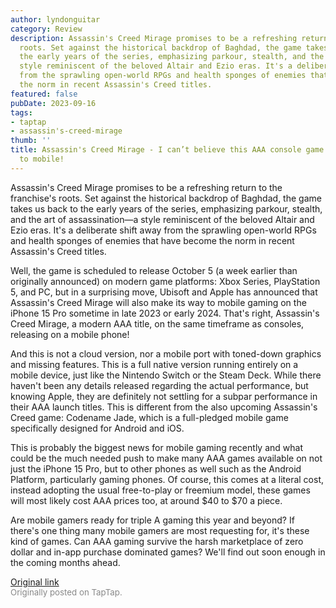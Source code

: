```yaml
---
author: lyndonguitar
category: Review
description: Assassin's Creed Mirage promises to be a refreshing return to the franchise's
  roots. Set against the historical backdrop of Baghdad, the game takes us back to
  the early years of the series, emphasizing parkour, stealth, and the art of assassination—a
  style reminiscent of the beloved Altair and Ezio eras. It's a deliberate shift away
  from the sprawling open-world RPGs and health sponges of enemies that have become
  the norm in recent Assassin's Creed titles.
featured: false
pubDate: 2023-09-16
tags:
- taptap
- assassin's-creed-mirage
thumb: ''
title: Assassin's Creed Mirage - I can’t believe this AAA console game is also coming
  to mobile!
---
```


Assassin's Creed Mirage promises to be a refreshing return to the franchise's roots. Set against the historical backdrop of Baghdad, the game takes us back to the early years of the series, emphasizing parkour, stealth, and the art of assassination—a style reminiscent of the beloved Altair and Ezio eras. It's a deliberate shift away from the sprawling open-world RPGs and health sponges of enemies that have become the norm in recent Assassin's Creed titles.

Well, the game is scheduled to release October 5 (a week earlier than originally announced) on modern game platforms: Xbox Series,  PlayStation 5, and PC, but in a surprising move, Ubisoft and Apple has announced that Assassin's Creed Mirage will also make its way to mobile gaming on the iPhone 15 Pro sometime in late 2023 or early 2024. That's right, Assassin's Creed Mirage, a modern AAA title, on the same timeframe as consoles, releasing on a mobile phone!

And this is not a cloud version, nor a mobile port with toned-down graphics and missing features. This is a full native version running entirely on a mobile device, just like the Nintendo Switch or the Steam Deck. While there haven't been any details released regarding the actual performance, but knowing Apple, they are definitely not settling for a subpar performance in their AAA launch titles. This is different from the also upcoming Assassin's Creed game: Codename Jade, which is a full-pledged mobile game specifically designed for Android and iOS.

This is probably the biggest news for mobile gaming recently and what could be the much needed push to make many AAA games available on not just the iPhone 15 Pro, but to other phones as well such as the Android Platform, particularly gaming phones. Of course, this comes at a literal cost, instead adopting the usual free-to-play or freemium model, these games will most likely cost AAA prices too, at around $40 to $70 a piece.

Are mobile gamers ready for triple A gaming this year and beyond? If there's one thing many mobile gamers are most requesting for, it's these kind of games. Can AAA gaming survive the harsh marketplace of zero dollar and in-app purchase dominated games? We'll find out soon enough in the coming months ahead.

[Original link](https://www.taptap.io/post/6292706)<br><span style="font-size: 0.95em; color: #888;">Originally posted on TapTap.</span>
